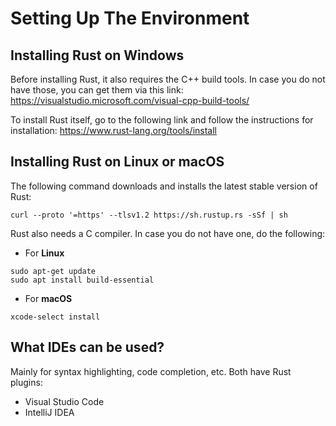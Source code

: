 # Setting Up The Environment

## Installing Rust on Windows

Before installing Rust, it also requires the C++ build tools. In case you do not have those, you can get them via this link: <https://visualstudio.microsoft.com/visual-cpp-build-tools/>

To install Rust itself, go to the following link and follow the instructions for installation: <https://www.rust-lang.org/tools/install>

## Installing Rust on Linux or macOS
The following command downloads and installs the latest stable version of Rust:
```shell
curl --proto '=https' --tlsv1.2 https://sh.rustup.rs -sSf | sh
```
Rust also needs a C compiler. In case you do not have one, do the following:
* For **Linux**
```shell
sudo apt-get update
sudo apt install build-essential
```
* For **macOS**
```shell
xcode-select install
```

## What IDEs can be used?
Mainly for syntax highlighting, code completion, etc. Both have Rust plugins:
* Visual Studio Code
* IntelliJ IDEA
